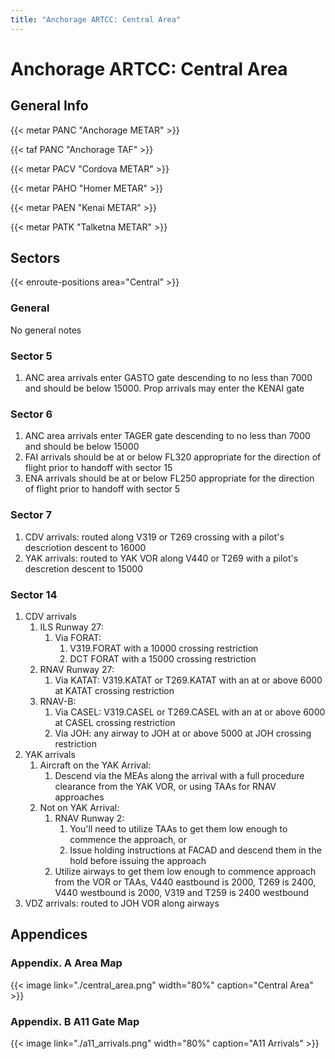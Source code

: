 ```yaml
---
title: "Anchorage ARTCC: Central Area"
---
```


# Anchorage ARTCC: Central Area

## General Info

{{< metar PANC "Anchorage METAR" >}}

{{< taf PANC "Anchorage TAF" >}}

{{< metar PACV "Cordova METAR" >}}

{{< metar PAHO "Homer METAR" >}}

{{< metar PAEN "Kenai METAR" >}}

{{< metar PATK "Talketna METAR" >}}

## Sectors

{{< enroute-positions area="Central" >}}

### General

No general notes

### Sector 5

1. ANC area arrivals enter GASTO gate descending to no less than 7000 and should be below 15000. Prop arrivals may enter the KENAI gate

### Sector 6

1. ANC area arrivals enter TAGER gate descending to no less than 7000 and should be below 15000
2. FAI arrivals should be at or below FL320 appropriate for the direction of flight prior to handoff with sector 15
3. ENA arrivals should be at or below FL250 appropriate for the direction of flight prior to handoff with sector 5

### Sector 7

1. CDV arrivals: routed along V319 or T269 crossing with a pilot's descriotion descent to 16000
2. YAK arrivals: routed to YAK VOR along V440 or T269 with a pilot's descretion descent to 15000

### Sector 14

1. CDV arrivals
   1. ILS Runway 27:
      1. Via FORAT:
         1. V319.FORAT with a 10000 crossing restriction
         2. DCT FORAT with a 15000 crossing restriction
   2. RNAV Runway 27:
      1. Via KATAT: V319.KATAT or T269.KATAT with an at or above 6000 at KATAT crossing restriction
   3. RNAV-B:
      1. Via CASEL: V319.CASEL or T269.CASEL with an at or above 6000 at CASEL crossing restriction
      2. Via JOH: any airway to JOH at or above 5000 at JOH crossing restriction
2. YAK arrivals
   1. Aircraft on the YAK Arrival:
      1. Descend via the MEAs along the arrival with a full procedure clearance from the YAK VOR, or using TAAs for RNAV approaches
   2. Not on YAK Arrival:
      1. RNAV Runway 2:
         1. You'll need to utilize TAAs to get them low enough to commence the approach, or
         2. Issue holding instructions at FACAD and descend them in the hold before issuing the approach
      2. Utilize airways to get them low enough to commence approach from the VOR or TAAs, V440 eastbound is 2000, T269 is 2400, V440 westbound is 2000, V319 and T259 is 2400 westbound
3. VDZ arrivals: routed to JOH VOR along airways

## Appendices

### Appendix. A Area Map

{{< image link="./central_area.png" width="80%" caption="Central Area" >}}

### Appendix. B A11 Gate Map

{{< image link="./a11_arrivals.png" width="80%" caption="A11 Arrivals" >}}
